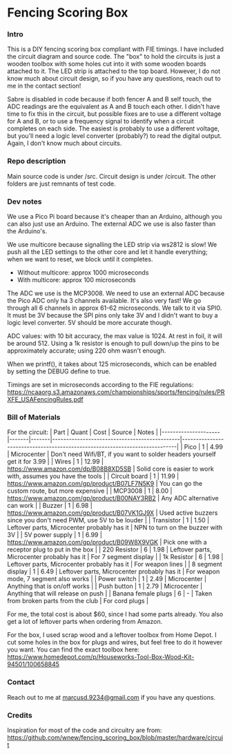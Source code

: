 # Fencing Scoring Box

### Intro
This is a DIY fencing scoring box compliant with FIE timings. I have included the circuit diagram and source code. The "box" to hold the circuits is just a wooden toolbox with some holes cut into it with some wooden boards attached to it. The LED strip is attached to the top board. However, I do not know much about circuit design, so if you have any questions, reach out to me in the contact section!

Sabre is disabled in code because if both fencer A and B self touch, the ADC readings are the equivalent as A and B touch each other. I didn't have time to fix this in the circuit, but possible fixes are to use a different voltage for A and B, or to use a frequency signal to identify when a circuit completes on each side. The easiest is probably to use a different voltage, but you'll need a logic level converter (probably?) to read the digital output. Again, I don't know much about circuits.

### Repo description
Main source code is under /src. Circuit design is under /circuit. The other folders are just remnants of test code.

### Dev notes
We use a Pico Pi board because it's cheaper than an Arduino, although you can also just use an Arduino. The external ADC we use is also faster than the Arduino's.

We use multicore because signalling the LED strip via ws2812 is slow! We push all the LED settings to the other core and let it handle everything; when we want to reset, we block until it completes.
- Without multicore: approx 1000 microseconds
- With multicore: approx 100 microseconds

The ADC we use is the MCP3008. We need to use an external ADC because the Pico ADC only ha 3 channels available. It's also very fast! We go through all 6 channels in approx 61-62 microseconds. We talk to it via SPI0. It must be 3V because the SPI pins only take 3V and I didn't want to buy a logic level converter. 5V should be more accurate though.

ADC values: with 10 bit accuracy, the max value is 1024. At rest in foil, it will be around 512. Using a 1k resistor is enough to pull down/up the pins to be approximately accurate; using 220 ohm wasn't enough.

When we printf(), it takes about 125 microseconds, which can be enabled by setting the DEBUG define to true.

Timings are set in microseconds according to the FIE regulations: https://ncaaorg.s3.amazonaws.com/championships/sports/fencing/rules/PRXFE_USAFencingRules.pdf

### Bill of Materials
For the circuit:
| Part                | Quant | Cost  | Source                                       | Notes                                                                      |
|---------------------|-------|-------|----------------------------------------------|----------------------------------------------------------------------------|
| Pico                | 1     | 4.99  | Microcenter                                  | Don't need Wifi/BT, if you want to solder headers yourself get it for 3.99 |
| Wires               | 1     | 12.99 | https://www.amazon.com/dp/B08B8XD5SB         | Solid core is easier to work with, assumes you have the tools              |
| Circuit board       | 1     | 11.99 | https://www.amazon.com/gp/product/B07LF7N5K9 | You can go the custom route, but more expensive                            |
| MCP3008             | 1     | 8.00  | https://www.amazon.com/gp/product/B00NAY3RB2 | Any ADC alternative can work                                               |
| Buzzer              | 1     | 6.98  | https://www.amazon.com/gp/product/B07VK1GJ9X | Used active buzzers since you don't need PWM, use 5V to be louder          |
| Transistor          | 1     | 1.50  | Leftover parts, Microcenter probably has it  | NPN to turn on the buzzer with 3V                                          |
| 5V power supply     | 1     | 6.99  | https://www.amazon.com/gp/product/B09W8X9VGK | Pick one with a receptor plug to put in the box                            |
| 220 Resistor        | 6     | 1.98  | Leftover parts, Microcenter probably has it  | For 7 segment display                                                      |
| 1k Resistor         | 6     | 1.98  | Leftover parts, Microcenter probably has it  | For weapon lines                                                           |
| 8 segment display   | 1     | 6.49  | Leftover parts, Microcenter probably has it  | For weapon mode, 7 segment also works                                      |
| Power switch        | 1     | 2.49  | Microcenter                                  | Anything that is on/off works                                              |
| Push button         | 1     | 2.79  | Microcenter                                  | Anything that will release on push                                         |
| Banana female plugs | 6     | -     | Taken from broken parts from the club        | For cord plugs                                                             |

For me, the total cost is about $60, since I had some parts already. You also get a lot of leftover parts when ordering from Amazon.

For the box, I used scrap wood and a leftover toolbox from Home Depot. I cut some holes in the box for plugs and wires, but feel free to do it however you want. You can find the exact toolbox here: https://www.homedepot.com/p/Houseworks-Tool-Box-Wood-Kit-94501/100658845

### Contact
Reach out to me at marcusd.9234@gmail.com if you have any questions.

### Credits
Inspiration for most of the code and circuitry are from: https://github.com/wnew/fencing_scoring_box/blob/master/hardware/circuit